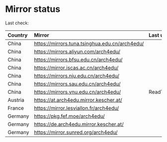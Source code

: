 <script src="./time.js"></script>
# Mirror status
Last check: <script type="text/javascript">localize(1692429252.7681463);</script>

|Country|Mirror|Last update|
|:------|:-----|:----------|
|China|https://mirrors.tuna.tsinghua.edu.cn/arch4edu/|<script type="text/javascript">localize(1692383819);</script>|
|China|https://mirrors.aliyun.com/arch4edu/|<script type="text/javascript">localize(1692342836);</script>|
|China|https://mirrors.bfsu.edu.cn/arch4edu/|<script type="text/javascript">localize(1692383819);</script>|
|China|https://mirror.iscas.ac.cn/arch4edu/|<script type="text/javascript">localize(1692383819);</script>|
|China|https://mirrors.nju.edu.cn/arch4edu/|<script type="text/javascript">localize(1692383819);</script>|
|China|https://mirrors.sau.edu.cn/arch4edu/|<script type="text/javascript">localize(1692383819);</script>|
|China|https://mirrors.ynu.edu.cn/arch4edu/|ReadTimeout|
|Austria|https://at.arch4edu.mirror.kescher.at/|<script type="text/javascript">localize(1692383819);</script>|
|France|https://mirror.lesviallon.fr/arch4edu/|<script type="text/javascript">localize(1692383819);</script>|
|Germany|https://pkg.fef.moe/arch4edu/|<script type="text/javascript">localize(1692383819);</script>|
|Germany|https://de.arch4edu.mirror.kescher.at/|<script type="text/javascript">localize(1692383819);</script>|
|Germany|https://mirror.sunred.org/arch4edu/|<script type="text/javascript">localize(1692383819);</script>|

<script src="./tablefilter/tablefilter.js"></script>
<script src="./table.js"></script>